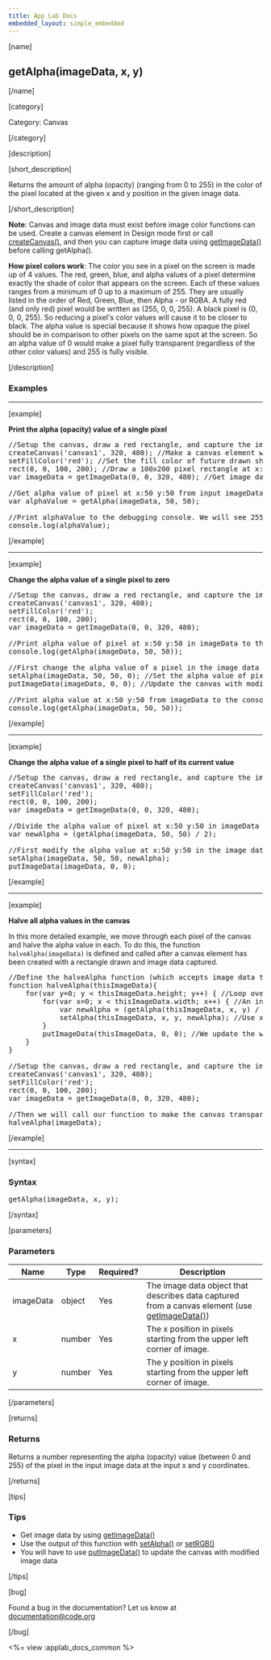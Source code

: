 ```yaml
---
title: App Lab Docs
embedded_layout: simple_embedded
---
```


[name]

## getAlpha(imageData, x, y)

[/name]


[category]

Category: Canvas

[/category]

[description]

[short_description]

Returns the amount of alpha (opacity) (ranging from 0 to 255) in the color of the pixel located at the given x and y position in the given image data.

[/short_description]

**Note**: Canvas and image data must exist before image color functions can be used. Create a canvas element in Design mode first or call [createCanvas()](/applab/docs/createCanvas), and then you can capture image data using [getImageData()](/applab/docs/getImageData) before calling getAlpha().

**How pixel colors work**: The color you see in a pixel on the screen is made up of 4 values. The red, green, blue, and alpha values of a pixel determine exactly the shade of color that appears on the screen. Each of these values ranges from a minimum of 0 up to a maximum of 255. They are usually listed in the order of Red, Green, Blue, then Alpha - or RGBA. A fully red (and only red) pixel would be written as (255, 0, 0, 255). A black pixel is (0, 0, 0, 255). So reducing a pixel's color values will cause it to be closer to black. The alpha value is special because it shows how opaque the pixel should be in comparison to other pixels on the same spot at the screen. So an alpha value of 0 would make a pixel fully transparent (regardless of the other color values) and 255 is fully visible.

[/description]

### Examples
____________________________________________________

[example]

**Print the alpha (opacity) value of a single pixel**

<pre>
//Setup the canvas, draw a red rectangle, and capture the image data of the whole canvas
createCanvas('canvas1', 320, 480); //Make a canvas element with the name 'canvas1' and size 320x480 pixels
setFillColor('red'); //Set the fill color of future drawn shapes
rect(0, 0, 100, 200); //Draw a 100x200 pixel rectangle at x:0 y:0 on the screen
var imageData = getImageData(0, 0, 320, 480); //Get image data of the canvas (from x:0 y:0 to x:320 y:480)

//Get alpha value of pixel at x:50 y:50 from input imageData and store it in variable 'alphaValue'
var alphaValue = getAlpha(imageData, 50, 50);

//Print alphaValue to the debugging console. We will see 255 in the console.
console.log(alphaValue);
</pre>

[/example]

____________________________________________________

[example]

**Change the alpha value of a single pixel to zero**

<pre>
//Setup the canvas, draw a red rectangle, and capture the image data of the whole canvas
createCanvas('canvas1', 320, 480);
setFillColor('red');
rect(0, 0, 100, 200);
var imageData = getImageData(0, 0, 320, 480);

//Print alpha value of pixel at x:50 y:50 in imageData to the debugging console. Again we will see 255.
console.log(getAlpha(imageData, 50, 50));

//First change the alpha value of a pixel in the image data then update the canvas
setAlpha(imageData, 50, 50, 0); //Set the alpha value of pixel at x:50 y:50 in imageData to zero
putImageData(imageData, 0, 0); //Update the canvas with modified image data starting at x:0 y:0

//Print alpha value at x:50 y:50 from imageData to the console again. We will see 0 in the console.
console.log(getAlpha(imageData, 50, 50));
</pre>

[/example]

____________________________________________________

[example]

**Change the alpha value of a single pixel to half of its current value**

<pre>
//Setup the canvas, draw a red rectangle, and capture the image data of the whole canvas
createCanvas('canvas1', 320, 480);
setFillColor('red');
rect(0, 0, 100, 200);
var imageData = getImageData(0, 0, 320, 480);

//Divide the alpha value of pixel at x:50 y:50 in imageData by 2 and store as 'newAlpha'
var newAlpha = (getAlpha(imageData, 50, 50) / 2);

//First modify the alpha value at x:50 y:50 in the image data using 'newAlpha' then update the canvas
setAlpha(imageData, 50, 50, newAlpha);
putImageData(imageData, 0, 0);
</pre>

[/example]

____________________________________________________

[example]

**Halve all alpha values in the canvas**

In this more detailed example, we move through each pixel of the canvas and halve the alpha value in each. To do this, the function `halveAlpha(imageData)` is defined and called after a canvas element has been created with a rectangle drawn and image data captured.

<pre>
//Define the halveAlpha function (which accepts image data to work on as variable 'thisImageData')
function halveAlpha(thisImageData){
    for(var y=0; y < thisImageData.height; y++) { //Loop over each pixel in y axis
        for(var x=0; x < thisImageData.width; x++) { //An inner loop over each pixel in x axis
            var newAlpha = (getAlpha(thisImageData, x, y) / 2); //Calculate half the alpha value
            setAlpha(thisImageData, x, y, newAlpha); //Use x, y in our loops to set each pixel's new alpha
        }
        putImageData(thisImageData, 0, 0); //We update the whole canvas for every pixel in our loops
    }
}

//Setup the canvas, draw a red rectangle, and capture the image data of the whole canvas
createCanvas('canvas1', 320, 480);
setFillColor('red');
rect(0, 0, 100, 200);
var imageData = getImageData(0, 0, 320, 480);

//Then we will call our function to make the canvas transparent one pixel at a time
halveAlpha(imageData);
</pre>

[/example]

____________________________________________________

[syntax]

### Syntax
<pre>
getAlpha(imageData, x, y);
</pre>

[/syntax]

[parameters]

### Parameters

| Name  | Type | Required? | Description |
|-----------------|------|-----------|-------------|
| imageData | object | Yes | The image data object that describes data captured from a canvas element (use [getImageData()](/applab/docs/getImageData))    |
| x | number | Yes | The x position in pixels starting from the upper left corner of image.  |
| y | number | Yes | The y position in pixels starting from the upper left corner of image.  |

[/parameters]

[returns]

### Returns
Returns a number representing the  alpha (opacity) value (between 0 and 255) of the pixel in the input image data at the input x and y coordinates.

[/returns]

[tips]

### Tips
- Get image data by using [getImageData()](/applab/docs/getImageData)
- Use the output of this function with [setAlpha()](/applab/docs/setAlpha) or [setRGB()](/applab/docs/setRGB)
- You will have to use [putImageData()](/applab/docs/putImageData) to update the canvas with modified image data

[/tips]

[bug]

Found a bug in the documentation? Let us know at documentation@code.org

[/bug]

<%= view :applab_docs_common %>
